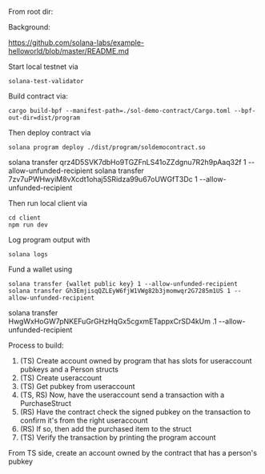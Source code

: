 
From root dir:

Background:

https://github.com/solana-labs/example-helloworld/blob/master/README.md

Start local testnet via
```
solana-test-validator
```

Build contract via:
```
cargo build-bpf --manifest-path=./sol-demo-contract/Cargo.toml --bpf-out-dir=dist/program
```


Then deploy contract via
```
solana program deploy ./dist/program/soldemocontract.so
```


solana transfer qrz4D5SVK7dbHo9TGZFnLS41oZZdgnu7R2h9pAaq32f 1 --allow-unfunded-recipient
solana transfer 7zv7uPWHwyiM8vXcdt1ohaj5SRidza99u67oUWGfT3Dc 1 --allow-unfunded-recipient


Then run local client via
```
cd client
npm run dev
```

Log program output with 
```
solana logs
```


Fund a wallet using 
```
solana transfer {wallet public key} 1 --allow-unfunded-recipient
solana transfer Gh3EmjisqQZLEyW6fjW1VWg82b3jmomwqr2G7285m1US 1 --allow-unfunded-recipient
```


solana transfer HwgWxHoGW7pNKEFuGrGHzHqGx5cgxmETappxCrSD4kUm .1 --allow-unfunded-recipient


Process to build:


1. (TS) Create account owned by program that has slots for useraccount pubkeys and a Person structs
2. (TS) Create useraccount
3. (TS) Get pubkey from useraccount
4. (TS, RS) Now, have the useraccount send a transaction with a PurchaseStruct
5. (RS) Have the contract check the signed pubkey on the transaction to confirm it's from the right useraccount
6. (RS) If so, then add the purchased item to the struct
7. (TS) Verify the transaction by printing the program account

From TS side, create an account owned by the contract that has a person's pubkey